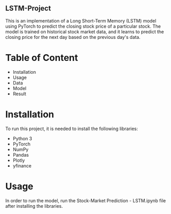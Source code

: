 ## LSTM-Project
This is an implementation of a Long Short-Term Memory (LSTM) model using PyTorch to predict the closing stock price of a particular stock. The model is trained on historical stock market data, and it learns to predict the closing price for the next day based on the previous day's data.
# Table of Content
  * Installation
  * Usage
  * Data
  * Model
  * Result
# Installation
To run this project, it is needed to install the following libraries:
 * Python 3
 * PyTorch
 * NumPy
 * Pandas
 * Plotly
 * yfinance
# Usage
In order to run the model, run the Stock-Market Prediction - LSTM.ipynb file after installing the libraries.
``` Stock-Market Prediction - LSTM.ipynb
